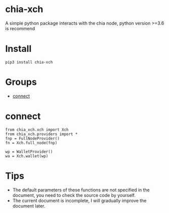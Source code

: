 # chia-xch
A simple python package interacts with the chia node, python version >=3.6 is recommend
# Install
```
pip3 install chia-xch
```

# Groups
* [connect](#connect)


# connect 
```
from chia_xch.xch import Xch
from chia_xch.providers import *
fnp = FullNodeProvider()
fn = Xch.full_node(fnp)

wp = WalletProvider()
wa = Xch.wallet(wp)
```

# Tips
- The default parameters of these functions are not specified in the document, you need to check the source code by yourself.
- The current document is incomplete, I will gradually improve the document later.